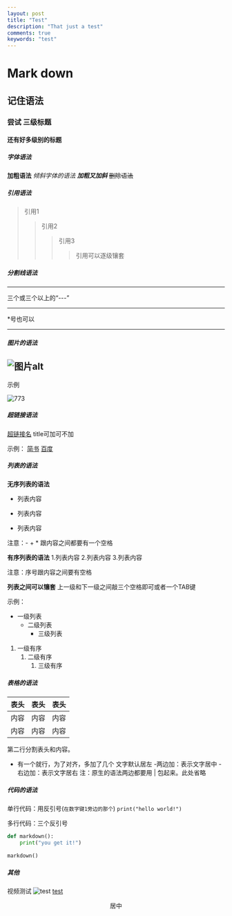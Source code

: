 ```yaml
---
layout: post
title: "Test"
description: "That just a test"
comments: true
keywords: "test"
---
```


# Mark down 

## 记住语法

### 尝试 三级标题

#### 还有好多级别的标题

##### 字体语法
**加粗语法**
*倾斜字体的语法*
***加粗又加斜***
~~删除语法~~
##### 引用语法
> 引用1
> > 引用2
> > > 引用3
> > > > 引用可以逐级镶套

##### 分割线语法
---
三个或三个以上的“---”
***
*号也可以
*****

##### 图片的语法

![图片alt](图片地址 '图片title')
---
示例

![773](http://stage48.net/wiki/images/thumb/e/e1/GRHashimotonanami_prof.jpg/174px-GRHashimotonanami_prof.jpg '老桥')
##### 超链接语法
[超链接名](超链接地址 "超链接title")
title可加可不加

示例：
[简书](http://jianshu.com)
[百度](http://baidu.com)

##### 列表的语法
**无序列表的语法**
- 列表内容
+ 列表内容
* 列表内容

注意：- + * 跟内容之间都要有一个空格

**有序列表的语法**
1.列表内容
2.列表内容
3.列表内容

注意：序号跟内容之间要有空格

**列表之间可以镶套**
上一级和下一级之间敲三个空格即可或者一个TAB键

示例：
- 一级列表
    - 二级列表
        - 三级列表
1. 一级有序
    1. 二级有序
        1. 三级有序
        
##### 表格的语法
表头|表头|表头
---|:--:|---:
内容|内容|内容
内容|内容|内容

第二行分割表头和内容。
- 有一个就行，为了对齐，多加了几个
文字默认居左
-两边加：表示文字居中
-右边加：表示文字居右
注：原生的语法两边都要用 | 包起来。此处省略

##### 代码的语法
单行代码：用反引号(`在数字键1旁边的那个`)
`print("hello world!")`

多行代码：三个反引号
```python
def markdown():
    print("you get it!")
    
markdown()
```
##### 其他
视频测试
![test](https://www.bilibili.com/video/av4188736)
[test](https://www.bilibili.com/video/av4188736)

<center>居中</center>

